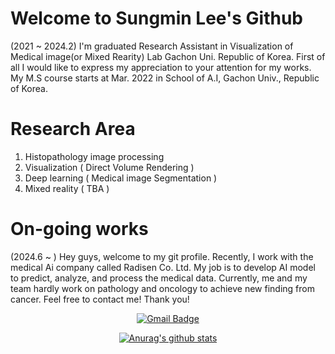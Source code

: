# Welcome to Sungmin Lee's Github   
(2021 ~ 2024.2)
I'm graduated Research Assistant in Visualization of Medical image(or Mixed Rearity) Lab Gachon Uni. Republic of Korea.
First of all I would like to express my appreciation to your attention for my works.
My M.S course starts at Mar. 2022 in School of A.I, Gachon Univ., Republic of Korea.
# Research Area
1. Histopathology image processing
2. Visualization ( Direct Volume Rendering )
3. Deep learning ( Medical image Segmentation )
4. Mixed reality ( TBA )

# On-going works
(2024.6 ~ )
Hey guys, welcome to my git profile.
Recently, I work with the medical Ai company called Radisen Co. Ltd.
My job is to develop AI model to predict, analyze, and process the medical data.
Currently, me and my team hardly work on pathology and oncology to achieve new finding from cancer.
Feel free to contact me!
Thank you!


<div align=center>

  [![Gmail Badge](https://img.shields.io/badge/Gmail-d14836?style=flat-square&logo=Gmail&logoColor=white&link=mailto:snugyun01@gmail.com)](mailto:yugioh0326@gmail.com)


  [![Anurag's github stats](https://github-readme-stats.vercel.app/api?username=CocoSungMin)](https://github.com/anuraghazra/github-readme-stats)
</div>
